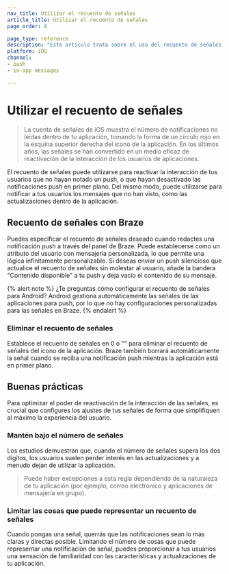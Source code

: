 ```yaml
---
nav_title: Utilizar el recuento de señales
article_title: Utilizar el recuento de señales
page_order: 8

page_type: reference
description: "Este artículo trata sobre el uso del recuento de señales de iOS para reactivar la interacción de los usuarios que no han notado un push o que han desactivado las notificaciones push en primer plano."
platform: iOS
channel: 
- push
- in-app messages

---
```


# Utilizar el recuento de señales

> La cuenta de señales de iOS muestra el número de notificaciones no leídas dentro de tu aplicación, tomando la forma de un círculo rojo en la esquina superior derecha del icono de la aplicación. En los últimos años, las señales se han convertido en un medio eficaz de reactivación de la interacción de los usuarios de aplicaciones.

El recuento de señales puede utilizarse para reactivar la interacción de tus usuarios que no hayan notado un push, o que hayan desactivado las notificaciones push en primer plano. Del mismo modo, puede utilizarse para notificar a tus usuarios los mensajes que no han visto, como las actualizaciones dentro de la aplicación.

## Recuento de señales con Braze

Puedes especificar el recuento de señales deseado cuando redactes una notificación push a través del panel de Braze. Puede establecerse como un atributo del usuario con mensajería personalizada, lo que permite una lógica infinitamente personalizable. Si deseas enviar un push silencioso que actualice el recuento de señales sin molestar al usuario, añade la bandera "Contenido disponible" a tu push y deja vacío el contenido de su mensaje.

{% alert note %}
¿Te preguntas cómo configurar el recuento de señales para Android? Android gestiona automáticamente las señales de las aplicaciones para push, por lo que no hay configuraciones personalizadas para las señales en Braze.
{% endalert %}

### Eliminar el recuento de señales

Establece el recuento de señales en 0 o "" para eliminar el recuento de señales del icono de la aplicación. Braze también borrará automáticamente la señal cuando se reciba una notificación push mientras la aplicación está en primer plano.

## Buenas prácticas

Para optimizar el poder de reactivación de la interacción de las señales, es crucial que configures los ajustes de tus señales de forma que simplifiquen al máximo la experiencia del usuario.

### Mantén bajo el número de señales
Los estudios demuestran que, cuando el número de señales supera los dos dígitos, los usuarios suelen perder interés en las actualizaciones y a menudo dejan de utilizar la aplicación.

> Puede haber excepciones a esta regla dependiendo de la naturaleza de tu aplicación (por ejemplo, correo electrónico y aplicaciones de mensajería en grupo).

### Limitar las cosas que puede representar un recuento de señales
Cuando pongas una señal, querrás que las notificaciones sean lo más claras y directas posible. Limitando el número de cosas que puede representar una notificación de señal, puedes proporcionar a tus usuarios una sensación de familiaridad con las características y actualizaciones de tu aplicación.

